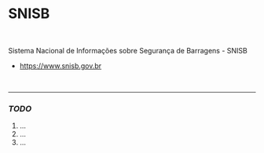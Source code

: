 # SNISB

<br>

Sistema Nacional de Informações sobre Segurança de Barragens - SNISB

- https://www.snisb.gov.br

<br>

---

### _TODO_

1. ...
2. ...
3. ...
